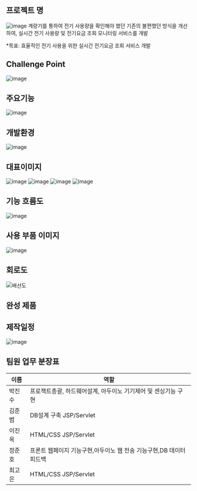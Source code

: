 ## 프로젝트 명
![image](https://user-images.githubusercontent.com/76724574/162856785-8c13677a-7085-4109-8bc2-524b51393040.png)
계량기를 통하여 전기 사용량을 확인해야 했던 기존의 불편했던 방식을 개선하여, 실시간 전기 사용량 및 전기요금 조회 모니터링 서비스를 개발

*목표: 효율적인 전기 사용을 위한 실시간 전기요금 조회 서비스 개발

## Challenge Point
![image](https://user-images.githubusercontent.com/76724574/162855827-ddf3ee06-9453-48f8-bb6b-070f0b9ae824.png)

## 주요기능
![image](https://user-images.githubusercontent.com/76724574/162856035-caf31294-4676-48c9-b349-8c42e420b369.png)

## 개발환경
![image](https://user-images.githubusercontent.com/76724574/162856880-8ec6ad8e-179d-4be1-b788-d81e0b2c75fd.png)

## 대표이미지
![image](https://user-images.githubusercontent.com/76724574/162857817-732c9d44-3d75-4c66-81b3-650717669f9c.png)
![image](https://user-images.githubusercontent.com/76724574/162857858-d800c696-21bd-4da3-9220-b7fcd7af5e20.png)
![image](https://user-images.githubusercontent.com/76724574/162857869-55b999eb-6984-4b23-ac3f-d5b90854f6e8.png)
![image](https://user-images.githubusercontent.com/76724574/162857570-bda18112-e02a-427e-bd3d-13f5fcba50a3.png)

## 기능 흐름도
![image](https://user-images.githubusercontent.com/76724574/162857497-230c5c02-1146-4267-be71-08f01770dc6b.png)

## 사용 부품 이미지
![image](https://user-images.githubusercontent.com/76724574/162857610-ba4b62b7-03b4-464c-9942-b150dde6c112.png)

## 회로도
![배선도](https://user-images.githubusercontent.com/101301669/162861337-e16efe71-b162-42a0-abd3-125ead902dea.png)
## 완성 제품

## 제작일정
![image](https://user-images.githubusercontent.com/76724574/162857737-80e7d15f-adda-44fa-89f5-cee10a14870b.png)

## 팀원 업무 분장표
|이름 | 역할 |
|---|---|
|박진수|프로젝트총괄, 하드웨어설계, 아두이노 기기제어 및 센싱기능 구현|
|김준범|DB설계 구축 JSP/Servlet|
|이진옥|HTML/CSS JSP/Servlet|
|정준호|프론트 웹페이지 기능구현,아두이노 웹 전송 기능구현,DB 데이터 피드백|
|최고은|HTML/CSS JSP/Servlet|
